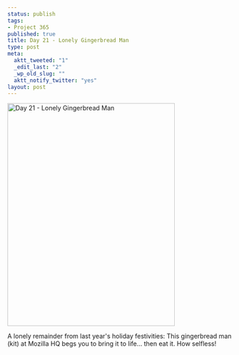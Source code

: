 ```yaml
--- 
status: publish
tags: 
- Project 365
published: true
title: Day 21 - Lonely Gingerbread Man
type: post
meta: 
  aktt_tweeted: "1"
  _edit_last: "2"
  _wp_old_slug: ""
  aktt_notify_twitter: "yes"
layout: post
---
```

<a href="http://www.flickr.com/photos/freeed/5376526597/" title="Day 21 - Lonely Gingerbread Man by Fred​, on Flickr"><img src="http://farm6.static.flickr.com/5283/5376526597_a20d961d83.jpg" width="375" height="500" alt="Day 21 - Lonely Gingerbread Man" /></a>

A lonely remainder from last year's holiday festivities: This gingerbread man (kit) at Mozilla HQ begs you to bring it to life... then eat it. How selfless!
